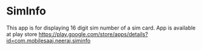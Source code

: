 # SimInfo
This app is for displaying 16 digit sim number of a sim card.
App is available at play store 
https://play.google.com/store/apps/details?id=com.mobilesaaj.neeraj.siminfo
